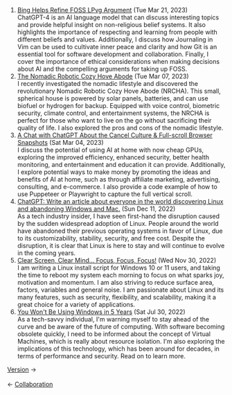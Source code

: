 <ol>
<li><a href="/blog/bing-helps-refine-foss-lpvg-argument/">Bing Helps Refine FOSS LPvg Argument</a> (Tue Mar 21, 2023)
<br/>ChatGPT-4 is an AI language model that can discuss interesting topics and provide helpful insight on non-religious belief systems. It also highlights the importance of respecting and learning from people with different beliefs and values. Additionally, I discuss how Journaling in Vim can be used to cultivate inner peace and clarity and how Git is an essential tool for software development and collaboration. Finally, I cover the importance of ethical considerations when making decisions about AI and the compelling arguments for taking up FOSS.</li>
<li><a href="/blog/the-nomadic-robotic-cozy-hove-abode/">The Nomadic Robotic Cozy Hove Abode</a> (Tue Mar 07, 2023)
<br/>I recently investigated the nomadic lifestyle and discovered the revolutionary Nomadic Robotic Cozy Hove Abode (NRCHA). This small, spherical house is powered by solar panels, batteries, and can use biofuel or hydrogen for backup. Equipped with voice control, biometric security, climate control, and entertainment systems, the NRCHA is perfect for those who want to live on the go without sacrificing their quality of life. I also explored the pros and cons of the nomadic lifestyle.</li>
<li><a href="/blog/a-chat-with-chatgpt-about-the-cancel-culture-full-scroll-browser-snapshots/">A Chat with ChatGPT About the Cancel Culture & Full-scroll Browser Snapshots</a> (Sat Mar 04, 2023)
<br/>I discuss the potential of using AI at home with now cheap GPUs, exploring the improved efficiency, enhanced security, better health monitoring, and entertainment and education it can provide. Additionally, I explore potential ways to make money by promoting the ideas and benefits of AI at home, such as through affiliate marketing, advertising, consulting, and e-commerce. I also provide a code example of how to use Puppeteer or Playwright to capture the full vertical scroll.</li>
<li><a href="/blog/chatgpt-write-an-article-about-everyone-in-the-world-discovering-linux-and-abandoning-windows-and-mac/">ChatGPT: Write an article about everyone in the world discovering Linux and abandoning Windows and Mac.</a> (Sun Dec 11, 2022)
<br/>As a tech industry insider, I have seen first-hand the disruption caused by the sudden widespread adoption of Linux. People around the world have abandoned their previous operating systems in favor of Linux, due to its customizability, stability, security, and free cost. Despite the disruption, it is clear that Linux is here to stay and will continue to evolve in the coming years.</li>
<li><a href="/blog/clear-screen-clear-mind-focus-focus-focus/">Clear Screen, Clear Mind... Focus, Focus, Focus!</a> (Wed Nov 30, 2022)
<br/>I am writing a Linux install script for Windows 10 or 11 users, and taking the time to reboot my system each morning to focus on what sparks joy, motivation and momentum. I am also striving to reduce surface area, factors, variables and general noise. I am passionate about Linux and its many features, such as security, flexibility, and scalability, making it a great choice for a variety of applications.</li>
<li><a href="/blog/you-won-t-be-using-windows-in-5-years/">You Won't Be Using Windows in 5 Years</a> (Sat Jul 30, 2022)
<br/>As a tech-savvy individual, I'm warning myself to stay ahead of the curve and be aware of the future of computing. With software becoming obsolete quickly, I need to be informed about the concept of Virtual Machines, which is really about resource isolation. I'm also exploring the implications of this technology, which has been around for decades, in terms of performance and security. Read on to learn more.</li>
</ol>
<div class="post-nav"><div class="post-nav-next"><a href="/version/">Version</a><span class="arrow">&nbsp;&rarr;</span></div> &nbsp; <div class="post-nav-prev"><span class="arrow">&larr;&nbsp;</span><a href="/collaboration/">Collaboration</a></div></div>